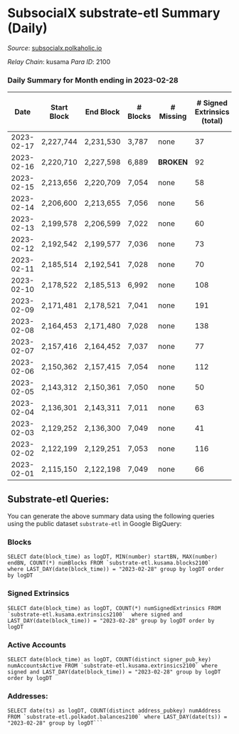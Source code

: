 # SubsocialX substrate-etl Summary (Daily)

_Source_: [subsocialx.polkaholic.io](https://subsocialx.polkaholic.io)

*Relay Chain*: kusama
*Para ID*: 2100



### Daily Summary for Month ending in 2023-02-28


| Date | Start Block | End Block | # Blocks | # Missing | # Signed Extrinsics (total) | # Active Accounts | # Addresses with Balances | # Events | # Transfers | # XCM Transfers In | # XCM Transfers Out |
| ---- | ----------- | --------- | -------- | --------- | --------------------------- | ----------------- | ------------------------- | -------- | ----------- | ------------------ | ------------------- |
| 2023-02-17 | 2,227,744 | 2,231,530 | 3,787 | none  | 37 | 30 |  | 1,195 |   |   |   |
| 2023-02-16 | 2,220,710 | 2,227,598 | 6,889 |  **BROKEN**  | 92 | 55 | 34,306 | 14,123 |   |   |   |
| 2023-02-15 | 2,213,656 | 2,220,709 | 7,054 | none  | 58 | 34 | 34,302 | 14,289 |   |   |   |
| 2023-02-14 | 2,206,600 | 2,213,655 | 7,056 | none  | 56 | 38 | 34,299 | 14,267 |   |   |   |
| 2023-02-13 | 2,199,578 | 2,206,599 | 7,022 | none  | 60 | 36 | 34,296 | 14,317 |   |   |   |
| 2023-02-12 | 2,192,542 | 2,199,577 | 7,036 | none  | 73 | 38 | 34,291 | 14,342 |   |   |   |
| 2023-02-11 | 2,185,514 | 2,192,541 | 7,028 | none  | 70 | 45 | 34,285 | 14,264 |   |   |   |
| 2023-02-10 | 2,178,522 | 2,185,513 | 6,992 | none  | 108 | 53 | 34,284 | 14,358 |   |   |   |
| 2023-02-09 | 2,171,481 | 2,178,521 | 7,041 | none  | 191 | 152 | 34,280 | 14,663 | 3  |   |   |
| 2023-02-08 | 2,164,453 | 2,171,480 | 7,028 | none  | 138 | 43 | 34,276 | 14,477 |   |   |   |
| 2023-02-07 | 2,157,416 | 2,164,452 | 7,037 | none  | 77 | 39 | 34,275 | 14,332 |   |   |   |
| 2023-02-06 | 2,150,362 | 2,157,415 | 7,054 | none  | 112 | 61 | 34,270 | 14,457 |   |   |   |
| 2023-02-05 | 2,143,312 | 2,150,361 | 7,050 | none  | 50 | 25 | 34,268 | 14,279 |   |   |   |
| 2023-02-04 | 2,136,301 | 2,143,311 | 7,011 | none  | 63 | 27 | 34,264 | 14,252 |   |   |   |
| 2023-02-03 | 2,129,252 | 2,136,300 | 7,049 | none  | 41 | 29 | 34,262 | 14,282 |   |   |   |
| 2023-02-02 | 2,122,199 | 2,129,251 | 7,053 | none  | 116 | 43 | 34,260 | 14,539 |   |   |   |
| 2023-02-01 | 2,115,150 | 2,122,198 | 7,049 | none  | 66 | 34 | 34,242 | 14,321 |   |   |   |

## Substrate-etl Queries:
You can generate the above summary data using the following queries using the public dataset `substrate-etl` in Google BigQuery:


### Blocks
```
SELECT date(block_time) as logDT, MIN(number) startBN, MAX(number) endBN, COUNT(*) numBlocks FROM `substrate-etl.kusama.blocks2100`  where LAST_DAY(date(block_time)) = "2023-02-28" group by logDT order by logDT
```


### Signed Extrinsics
```
SELECT date(block_time) as logDT, COUNT(*) numSignedExtrinsics FROM `substrate-etl.kusama.extrinsics2100`  where signed and LAST_DAY(date(block_time)) = "2023-02-28" group by logDT order by logDT
```


### Active Accounts
```
SELECT date(block_time) as logDT, COUNT(distinct signer_pub_key) numAccountsActive FROM `substrate-etl.kusama.extrinsics2100` where signed and LAST_DAY(date(block_time)) = "2023-02-28" group by logDT order by logDT
```


### Addresses:
```
SELECT date(ts) as logDT, COUNT(distinct address_pubkey) numAddress FROM `substrate-etl.polkadot.balances2100` where LAST_DAY(date(ts)) = "2023-02-28" group by logDT```

